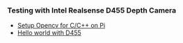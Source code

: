 ### Testing with Intel Realsense D455 Depth Camera
- [Setup Opencv for C/C++ on Pi](https://github.com/Shaxpy/Raspberry-Pi4/tree/master/Intel_D455/OpenCV_cpp)
- [Hello world with D455](https://github.com/Shaxpy/Raspberry-Pi4/tree/master/Intel_D455/Testing/intel)
